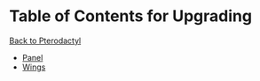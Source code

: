 # Table of Contents for Upgrading

[Back to Pterodactyl](/Pterodactyl)

* [Panel](Pterodactyl/3%20-%20Upgrading/1%20-%20Panel.md)
* [Wings](Pterodactyl/3%20-%20Upgrading/2%20-%20Wings.md)